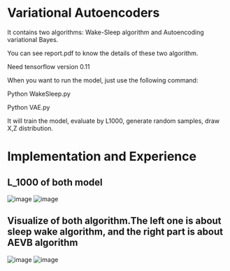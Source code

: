 Variational Autoencoders
========================

It contains two algorithms: Wake-Sleep algorithm and Autoencoding variational Bayes.

You can see report.pdf to know the details of these two algorithm.

Need tensorflow version 0.11


When you want to run the model, just use the following command:

Python WakeSleep.py

Python VAE.py

It will train the model, evaluate by L1000, generate random samples, draw X,Z distribution.

Implementation and Experience
=============================

L_1000 of both model
--------------------

![image](https://github.com/cmusjtuliuyuan/VAE_WakeSleep/blob/master/Sleep_Wake_loss.png) 
![image](https://github.com/cmusjtuliuyuan/VAE_WakeSleep/blob/master/VAE_loss.png)

Visualize of both algorithm.The left one is about sleep wake algorithm, and the right part is about AEVB algorithm
------------------------------------------------------------------------------------------------------------------
![image](https://github.com/cmusjtuliuyuan/VAE_WakeSleep/blob/master/Wake_Sleep.png)
![image](https://github.com/cmusjtuliuyuan/VAE_WakeSleep/blob/master/VAE.png)

